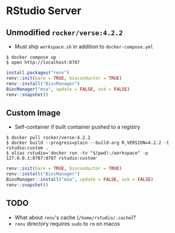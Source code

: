 # RStudio Server

## Unmodified `rocker/verse:4.2.2`

- Must ship `workspace.sh` in addition to `docker-compose.yml`

```console
$ docker compose up
$ open http://localhost:8787
```

```R
install.packages("renv")
renv::init(bare = TRUE, bioconductor = TRUE)
renv::install("BiocManager")
BiocManager("msa", update = FALSE, ask = FALSE)
renv::snapshot()
```

## Custom Image

- Self-container if built container pushed to a registry

```console
$ docker pull rocker/verse:4.2.2
$ docker build --progress=plain --build-arg R_VERSION=4.2.2 -t rstudio:custom .
$ alias rstudio='docker run -tv "$(pwd):/workspace" -p 127.0.0.1:8787:8787 rstudio:custom'
```

```R
renv::init(bare = TRUE, bioconductor = TRUE)
renv::install("BiocManager")
BiocManager::install("msa", update = FALSE, ask = FALSE)
renv::snapshot()
```

## TODO

- What about `renv`'s cache (`/home/rstudio/.cache`)?
- `renv` directory requires `sudo` to `rm` on macos
